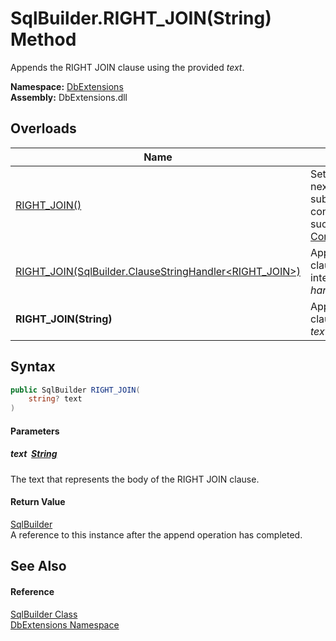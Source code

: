 SqlBuilder.RIGHT_JOIN(String) Method
====================================
Appends the RIGHT JOIN clause using the provided *text*.
  
**Namespace:** [DbExtensions][1]  
**Assembly:** DbExtensions.dll

Overloads
---------

| Name                                                           | Description                                                                                                                                             |
| -------------------------------------------------------------- | ------------------------------------------------------------------------------------------------------------------------------------------------------- |
| [RIGHT_JOIN()][2]                                              | Sets RIGHT JOIN as the next clause, to be used by subsequent calls to clause continuation methods, such as [_If(Boolean, ConditionalStringHandler)][3]. |
| [RIGHT_JOIN(SqlBuilder.ClauseStringHandler&lt;RIGHT_JOIN>)][4] | Appends the RIGHT JOIN clause using the provided interpolated string *handler*.                                                                         |
| **RIGHT_JOIN(String)**                                         | Appends the RIGHT JOIN clause using the provided *text*.                                                                                                |


Syntax
------

```csharp
public SqlBuilder RIGHT_JOIN(
	string? text
)
```

#### Parameters

##### *text*  [String][5]
The text that represents the body of the RIGHT JOIN clause.

#### Return Value
[SqlBuilder][6]  
A reference to this instance after the append operation has completed.

See Also
--------

#### Reference
[SqlBuilder Class][6]  
[DbExtensions Namespace][1]  

[1]: ../README.md
[2]: RIGHT_JOIN.md
[3]: _If.md
[4]: RIGHT_JOIN_1.md
[5]: https://learn.microsoft.com/dotnet/api/system.string
[6]: README.md